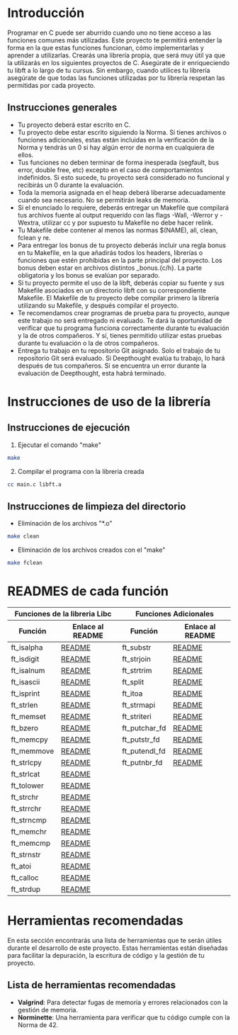 # Introducción

Programar en C puede ser aburrido cuando uno no tiene acceso a las funciones comunes más utilizadas. Este proyecto te permitirá entender la forma en la que estas funciones funcionan, cómo implementarlas y aprender a utilizarlas. Crearás una librería propia, que será muy útil ya que la utilizarás en los siguientes proyectos de C.
Asegúrate de ir enriqueciendo tu libft a lo largo de tu cursus. Sin embargo, cuando utilices tu librería asegúrate de que todas las funciones utilizadas por tu librería respetan las permitidas por cada proyecto.

## Instrucciones generales

- Tu proyecto deberá estar escrito en C.
- Tu proyecto debe estar escrito siguiendo la Norma. Si tienes archivos o funciones adicionales, estas están incluidas en la verificación de la Norma y tendrás un 0 si hay algún error de norma en cualquiera de ellos.
- Tus funciones no deben terminar de forma inesperada (segfault, bus error, double free, etc) excepto en el caso de comportamientos indefinidos. Si esto sucede, tu proyecto será considerado no funcional y recibirás un 0 durante la evaluación.
- Toda la memoria asignada en el heap deberá liberarse adecuadamente cuando sea necesario. No se permitirán leaks de memoria.
- Si el enunciado lo requiere, deberás entregar un Makefile que compilará tus archivos fuente al output requerido con las flags -Wall, -Werror y -Wextra, utilizar cc y por supuesto tu Makefile no debe hacer relink.
- Tu Makefile debe contener al menos las normas $(NAME), all, clean, fclean y re.
- Para entregar los bonus de tu proyecto deberás incluir una regla bonus en tu Makefile, en la que añadirás todos los headers, librerías o funciones que estén prohibidas en la parte principal del proyecto. Los bonus deben estar en archivos distintos _bonus.{c/h}. La parte obligatoria y los bonus se evalúan por separado.
- Si tu proyecto permite el uso de la libft, deberás copiar su fuente y sus Makefile asociados en un directorio libft con su correspondiente Makefile. El Makefile de tu proyecto debe compilar primero la librería utilizando su Makefile, y después compilar el proyecto.
- Te recomendamos crear programas de prueba para tu proyecto, aunque este trabajo no será entregado ni evaluado. Te dará la oportunidad de verificar que tu programa funciona correctamente durante tu evaluación y la de otros compañeros. Y sí, tienes permitido utilizar estas pruebas durante tu evaluación o la de otros compañeros.
- Entrega tu trabajo en tu repositorio Git asignado. Solo el trabajo de tu repositorio Git será evaluado. Si Deepthought evalúa tu trabajo, lo hará después de tus compañeros. Si se encuentra un error durante la evaluación de Deepthought, esta habrá
terminado.

# Instrucciones de uso de la librería
## Instrucciones de ejecución

1. Ejecutar el comando "make"
```bash
make
```

2. Compilar el programa con la libreria creada
```bash
cc main.c libft.a
```

## Instrucciones de limpieza del directorio

- Eliminación de los archivos "*.o"
```bash
make clean
```

- Eliminación de los archivos creados con el "make"
```bash
make fclean
```

# READMES de cada función

<table>
	<thead>
		<tr>
			<th colspan="2">Funciones de la libreria Libc</th>
			<th colspan="2">Funciones Adicionales</th>
		</tr>
		<tr>
			<th>Función</th>
			<th>Enlace al README</th>
			<th>Función</th>
			<th>Enlace al README</th>
		</tr>
	</thead>
	<tbody>
		<tr>
			<td>ft_isalpha</td>
			<td><a href="readmes_de_funciones/ft_isalpha.md">README</a></td>
			<td>ft_substr</td>
			<td><a href="readmes_de_funciones/ft_substr.md">README</a></td>
		</tr>
		<tr>
			<td>ft_isdigit</td>
			<td><a href="readmes_de_funciones/ft_isdigit.md">README</a></td>
			<td>ft_strjoin</td>
			<td><a href="readmes_de_funciones/ft_strjoin.md">README</a></td>
		</tr>
		<tr>
			<td>ft_isalnum</td>
			<td><a href="readmes_de_funciones/ft_isalnum.md">README</a></td>
			<td>ft_strtrim</td>
			<td><a href="readmes_de_funciones/ft_strtrim.md">README</a></td>
		</tr>
		<tr>
			<td>ft_isascii</td>
			<td><a href="readmes_de_funciones/ft_isascii.md">README</a></td>
			<td>ft_split</td>
			<td><a href="readmes_de_funciones/ft_split.md">README</a></td>
		</tr>
		<tr>
			<td>ft_isprint</td>
			<td><a href="readmes_de_funciones/ft_isprint.md">README</a></td>
			<td>ft_itoa</td>
			<td><a href="readmes_de_funciones/ft_itoa.md">README</a></td>
		</tr>
		<tr>
			<td>ft_strlen</td>
			<td><a href="readmes_de_funciones/ft_istrlen.md">README</a></td>
			<td>ft_strmapi</td>
			<td><a href="readmes_de_funciones/ft_strmapi.md">README</a></td>
		</tr>
		<tr>
			<td>ft_memset</td>
			<td><a href="readmes_de_funciones/ft_memset.md">README</a></td>
			<td>ft_striteri</td>
			<td><a href="readmes_de_funciones/ft_striteri.md">README</a></td>
		</tr>
		<tr>
			<td>ft_bzero</td>
			<td><a href="readmes_de_funciones/ft_bzero.md">README</a></td>
			<td>ft_putchar_fd</td>
			<td><a href="readmes_de_funciones/ft_putchar_fd.md">README</a></td>
		</tr>
		<tr>
			<td>ft_memcpy</td>
			<td><a href="readmes_de_funciones/ft_memcpy.md">README</a></td>
			<td>ft_putstr_fd</td>
			<td><a href="readmes_de_funciones/ft_putstr_fd.md">README</a></td>
		</tr>
		<tr>
			<td>ft_memmove</td>
			<td><a href="readmes_de_funciones/ft_memmove.md">README</a></td>
			<td>ft_putendl_fd</td>
			<td><a href="readmes_de_funciones/ft_putendl_fd.md">README</a></td>
		</tr>
		<tr>
			<td>ft_strlcpy</td>
			<td><a href="readmes_de_funciones/ft_strlcpy.md">README</a></td>
			<td>ft_putnbr_fd</td>
			<td><a href="readmes_de_funciones/ft_putnbr_fd.md">README</a></td>
		</tr>
		<tr>
			<td>ft_strlcat</td>
			<td><a href="readmes_de_funciones/ft_strlcat.md">README</a></td>
			<td></td>
			<td></td>
		</tr>
		<tr>
			<td>ft_tolower</td>
			<td><a href="readmes_de_funciones/ft_tolower.md">README</a></td>
			<td></td>
			<td></td>
		</tr>
		<tr>
			<td>ft_strchr</td>
			<td><a href="readmes_de_funciones/ft_strchr.md">README</a></td>
			<td></td>
			<td></td>
		</tr>
		<tr>
			<td>ft_strrchr</td>
			<td><a href="readmes_de_funciones/ft_strrchr.md">README</a></td>
			<td></td>
			<td></td>
		</tr>
		<tr>
			<td>ft_strncmp</td>
			<td><a href="readmes_de_funciones/ft_strncmp.md">README</a></td>
			<td></td>
			<td></td>
		</tr>
		<tr>
			<td>ft_memchr</td>
			<td><a href="readmes_de_funciones/ft_memchr.md">README</a></td>
			<td></td>
			<td></td>
		</tr>
		<tr>
			<td>ft_memcmp</td>
			<td><a href="readmes_de_funciones/ft_memcmp.md">README</a></td>
			<td></td>
			<td></td>
		</tr>
		<tr>
			<td>ft_strnstr</td>
			<td><a href="readmes_de_funciones/ft_strnstr.md">README</a></td>
			<td></td>
			<td></td>
		</tr>
		<tr>
			<td>ft_atoi</td>
			<td><a href="readmes_de_funciones/ft_atoi.md">README</a></td>
			<td></td>
			<td></td>
		</tr>
		<tr>
			<td>ft_calloc</td>
			<td><a href="readmes_de_funciones/ft_calloc.md">README</a></td>
			<td></td>
			<td></td>
		</tr>
		<tr>
			<td>ft_strdup</td>
			<td><a href="readmes_de_funciones/ft_strdup.md">README</a></td>
			<td></td>
			<td></td>
		</tr>
	</tbody>
</table>

# Herramientas recomendadas
En esta sección encontrarás una lista de herramientas que te serán útiles durante el desarrollo de este proyecto. Estas herramientas están diseñadas para facilitar la depuración, la escritura de código y la gestión de tu proyecto.

## Lista de herramientas recomendadas

- **Valgrind**: Para detectar fugas de memoria y errores relacionados con la gestión de memoria.
- **Norminette**: Una herramienta para verificar que tu código cumple con la Norma de 42.
